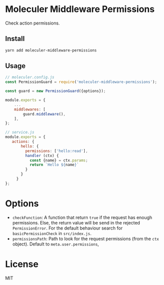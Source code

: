 # Moleculer Middleware Permissions

Check action permissions.

## Install

```bash
yarn add moleculer-middleware-permissions
```

## Usage

```js
// moleculer.config.js
const PermissionGuard = require('moleculer-middleware-permissions');

const guard = new PermissionGuard({options});

module.exports = {
    ...
    middlewares: [
        guard.middleware(),
    ],
};
```

```js
// service.js
module.exports = {
   actions: {
       hello: {
         permissions: ['hello:read'],
         handler (ctx) {
           const {name} = ctx.params;
           return `Hello ${name}`
         }
       }
     }
};
```

# Options

- `checkFunction`: A function that return `true` if the request has enough permissions.
    Else, the return value will be send in the rejected `PermissionError`. 
    For the default behaviour search for `basicPermissionCheck` in `src/index.js`.
- `permissionsPath`: Path to look for the request permissions (from the `ctx` object).
    Default to `meta.user.permissions`,

# License

MIT
